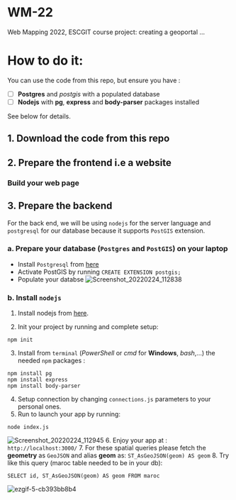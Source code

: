 # WM-22
Web Mapping 2022, ESCGIT course project: creating a geoportal ...

# How to do  it:
You can use the code from this repo, but ensure you have :
- [ ] **Postgres** and _postgis_ with a populated database
- [ ] **Nodejs** with **pg**, **express** and **body-parser** packages installed 

See below for details.

## 1. Download the code from this repo

## 2. Prepare the frontend i.e a website 

### Build your web page 

## 3. Prepare the backend

For the back end, we will be using `nodejs` for the server language and `postgresql` for our database because it supports `PostGIS` extension.

### a. Prepare your database (`Postgres` and `PostGIS`) on your laptop

* Install `Postgresql` from [here](https://www.postgresql.org/download/)
* Activate PostGIS by running `CREATE EXTENSION postgis;`
* Populate your databse
![Screenshot_20220224_112838](https://user-images.githubusercontent.com/63267601/155507007-378a7f9d-64ef-4fba-a200-bbd98cf3b964.png)

### b. Install `nodejs` 
1. Install nodejs from [here](https://nodejs.org/en/download/).

2. Init your project by running and complete setup:
```
npm init
```

3. Install from `terminal` (_PowerShell_ or _cmd_ for **Windows**, _bash_,...) the needed `npm` packages : 
```
npm install pg
npm install express
npm install body-parser
```
4. Setup connection by changing `connections.js` parameters to your personal ones.
5. Run to launch your app by running:
```
node index.js
```
![Screenshot_20220224_112945](https://user-images.githubusercontent.com/63267601/155507170-c1f9342b-51c1-4671-91a2-a43fffe8c4b4.png)
6. Enjoy your app at : `http://localhost:3000/`
7. For these spatial queries please fetch the **geometry** as `GeoJSON` and alias **geom** as: `ST_AsGeoJSON(geom) AS geom`
8. Try like this query (maroc table needed to be in your db):
```
SELECT id, ST_AsGeoJSON(geom) AS geom FROM maroc
```
![ezgif-5-cb393bb8b4](https://user-images.githubusercontent.com/63267601/155508530-f9d03cb3-f43b-4185-bc7e-64defc1a7e0e.gif)
